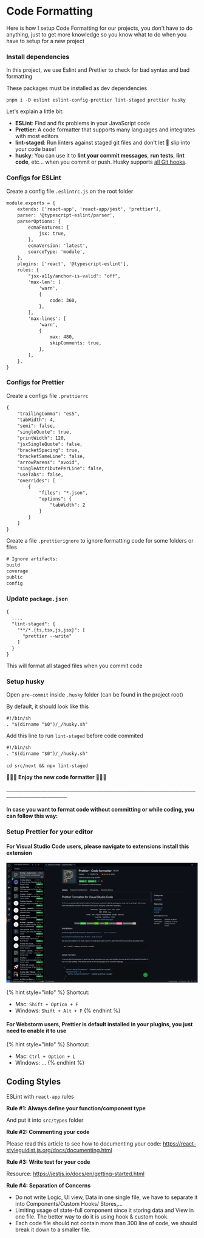 # Code Formatting

Here is how I setup Code Formatting for our projects, you don't have to do anything, just to get more knowledge so you know what to do when you have to setup for a new project

### Install dependencies

In this project, we use Eslint and Prettier to check for bad syntax and bad formatting

These packages must be installed as dev dependencies

```
pnpm i -D eslint eslint-config-prettier lint-staged prettier husky
```

Let's explain a little bit:

* **ESLint**: Find and fix problems in your JavaScript code
* **Prettier**: A code formatter that supports many languages and integrates with most editors
* **lint-staged**: Run linters against staged git files and don't let 💩 slip into your code base!
* **husky**: You can use it to **lint your commit messages**, **run tests**, **lint code**, etc... when you commit or push. Husky supports [all Git hooks](https://git-scm.com/docs/githooks).

### Configs for ESLint

Create a config file `.eslintrc.js` on the root folder

```
module.exports = {
    extends: ['react-app', 'react-app/jest', 'prettier'],
    parser: '@typescript-eslint/parser',
    parserOptions: {
        ecmaFeatures: {
            jsx: true,
        },
        ecmaVersion: 'latest',
        sourceType: 'module',
    },
    plugins: ['react', '@typescript-eslint'],
    rules: {
        "jsx-a11y/anchor-is-valid": "off",
        'max-len': [
            'warn',
            {
                code: 360,
            },
        ],
        'max-lines': [
            'warn',
            {
                max: 480,
                skipComments: true,
            },
        ],
    },
}

```

### Configs for Prettier

Create a configs file `.prettierrc`

```
{
    "trailingComma": "es5",
    "tabWidth": 4,
    "semi": false,
    "singleQuote": true,
    "printWidth": 120,
    "jsxSingleQuote": false,
    "bracketSpacing": true,
    "bracketSameLine": false,
    "arrowParens": "avoid",
    "singleAttributePerLine": false,
    "useTabs": false,
    "overrides": [
        {
            "files": "*.json",
            "options": {
                "tabWidth": 2
            }
        }
    ]
}
```

Create a file `.prettierignore` to ignore formatting code for some folders or files

```
# Ignore artifacts:
build
coverage
public
config
```

### Update `package.json`

```
{
  ...,
  "lint-staged": {
    "**/*.{ts,tsx,js,jsx}": [
      "prettier --write"
    ]
  }
}
```

This will format all staged files when you commit code

### Setup husky

Open `pre-commit` inside `.husky` folder (can be found in the project root)

By default, it should look like this

```
#!/bin/sh
. "$(dirname "$0")/_/husky.sh"

```

Add this line to run `lint-staged` before code commited

```
#!/bin/sh
. "$(dirname "$0")/_/husky.sh"

cd src/next && npx lint-staged
```

:tada::tada::tada: **Enjoy the new code formatter** :tada::tada::tada:



\_\_\_\_\_\_\_\_\_\_\_\_\_\_\_\_\_\_\_\_\_\_\_\_\_\_\_\_\_\_\_\_\_\_\_\_\_\_\_\_\_\_\_\_\_\_\_\_\_\_\_\_\_\_\_\_\_\_\_\_\_\_\_\_\_\_\_\_\_\_\_\_\_\_\_\_\_\_\_\_\_\_\_\_\_\_\_\_\_\_\_\_\_\_\_\_\_\_\_\_\_\_\_

#### In case you want to format code without committing or while coding, you can follow this way:

### Setup Prettier for your editor

#### For Visual Studio Code users, please navigate to extensions install this extension

![](<../../.gitbook/assets/image (1).png>)

{% hint style="info" %}
Shortcut:

* Mac: `Shift + Option + F`
* Windows: `Shift + Alt + F`
{% endhint %}

#### For Webstorm users, Prettier is default installed in your plugins, you just need to enable it to use

{% hint style="info" %}
Shortcut:

* Mac: `Ctrl + Option + L`
* Windows: ...
{% endhint %}

## **Coding Styles**

ESLint with `react-app` rules

**Rule #1: Always define your function/component type**

And put it into `src/types` folder

**Rule #2: Commenting your code**

Please read this article to see how to documenting your code: https://react-styleguidist.js.org/docs/documenting.html

**Rule #3: Write test for your code**

Resource: https://jestjs.io/docs/en/getting-started.html

**Rule #4: Separation of Concerns**

* Do not write Logic, UI view, Data in one single file, we have to separate it into Components/Custom Hooks/ Stores,...
* Limiting usage of state-full component since it storing data and View in one file. The better way to do it is using hook & custom hook.
* Each code file should not contain more than 300 line of code, we should break it down to a smaller file.
